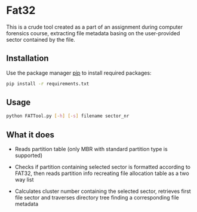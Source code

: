 # Fat32

This is a crude tool created as a part of an assignment during computer
forensics course, extracting file metadata basing on the user-provided
sector contained by the file.

## Installation

Use the package manager [pip](https://pip.pypa.io/en/stable/) to install required packages:

```bash
pip install -r requirements.txt
```

## Usage

```bash
python FATTool.py [-h] [-s] filename sector_nr
```

## What it does

* Reads partition table (only MBR with standard partition type is supported)

* Checks if partition containing selected sector is formatted according to FAT32,
  then reads partition info recreating file allocation table as a two way list

* Calculates cluster number containing the selected sector, retrieves first file
  sector and traverses directory tree finding a corresponding file metadata